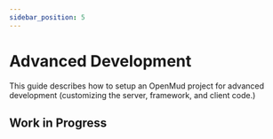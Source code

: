 ```yaml
---
sidebar_position: 5
---
```


# Advanced Development

This guide describes how to setup an OpenMud project for advanced development (customizing the server, framework, and client code.)

## Work in Progress
